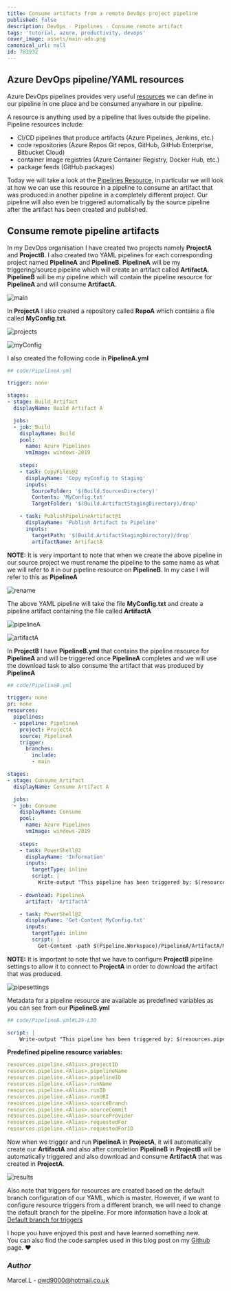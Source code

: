 ```yaml
---
title: Consume artifacts from a remote DevOps project pipeline
published: false
description: DevOps - Pipelines - Consume remote artifact
tags: 'tutorial, azure, productivity, devops'
cover_image: assets/main-ado.png
canonical_url: null
id: 783932
---
```


## Azure DevOps pipeline/YAML resources

Azure DevOps pipelines provides very useful [resources](https://docs.microsoft.com/en-us/azure/devops/pipelines/process/resources?view=azure-devops&tabs=schema) we can define in our pipeline in one place and be consumed anywhere in our pipeline.  

A resource is anything used by a pipeline that lives outside the pipeline. Pipeline resources include:

- CI/CD pipelines that produce artifacts (Azure Pipelines, Jenkins, etc.)
- code repositories (Azure Repos Git repos, GitHub, GitHub Enterprise, Bitbucket Cloud)
- container image registries (Azure Container Registry, Docker Hub, etc.)
- package feeds (GitHub packages)

Today we will take a look at the [Pipelines Resource](https://docs.microsoft.com/en-us/azure/devops/pipelines/process/resources?view=azure-devops&tabs=schema#resources-pipelines), in particular we will look at how we can use this resource in a pipeline to consume an artifact that was produced in another pipeline in a completely different project. Our pipeline will also even be triggered automatically by the source pipeline after the artifact has been created and published.

## Consume remote pipeline artifacts

In my DevOps organisation I have created two projects namely **ProjectA** and **ProjectB**. I also created two YAML pipelines for each corresponding project named **PipelineA** and **PipelineB**. **PipelineA** will be my triggering/source pipeline which will create an artifact called **ArtifactA**. **PipelineB** will be my pipeline which will contain the pipeline resource for **PipelineA** and will consume **ArtifactA**.

![main](./assets/main-ado.png)

In **ProjectA** I also created a repository called **RepoA** which contains a file called **MyConfig.txt**.

![projects](./assets/projects.png)

![myConfig](./assets/myconfig.png)

I also created the following code in **PipelineA.yml**

```yaml
## code/PipelineA.yml

trigger: none

stages:
- stage: Build_Artifact
  displayName: Build Artifact A

  jobs:
  - job: Build
    displayName: Build
    pool:
      name: Azure Pipelines
      vmImage: windows-2019
      
    steps:
    - task: CopyFiles@2
      displayName: 'Copy myConfig to Staging'
      inputs:
        SourceFolder: '$(Build.SourcesDirectory)'
        Contents: 'MyConfig.txt'
        TargetFolder: '$(Build.ArtifactStagingDirectory)/drop'

    - task: PublishPipelineArtifact@1
      displayName: 'Publish Artifact to Pipeline'
      inputs:
        targetPath: '$(Build.ArtifactStagingDirectory)/drop'
        artifactName: ArtifactA
```

**NOTE:** It is very important to note that when we create the above pipeline in our source project we must rename the pipeline to the same name as what we will refer to it in our pipeline resource on **PipelineB**. In my case I will refer to this as **PipelineA**

![rename](./assets/rename.png)

The above YAML pipeline will take the file **MyConfig.txt** and create a pipeline artifact containing the file called **ArtifactA**

![pipelineA](./assets/pipelineA.png)

![artifactA](./assets/artifactA.png)

In **ProjectB** I have **PipelineB.yml** that contains the pipeline resource for **PipelineA** and will be triggered once **PipelineA** completes and we will use the download task to also consume the artifact that was produced by **PipelineA**

```yaml
## code/PipelineB.yml

trigger: none
pr: none
resources:
  pipelines:
  - pipeline: PipelineA
    project: ProjectA
    source: PipelineA
    trigger:
      branches:
        include:
        - main

stages:
- stage: Consume_Artifact
  displayName: Consume Artifact A

  jobs:
  - job: Consume
    displayName: Consume
    pool:
      name: Azure Pipelines
      vmImage: windows-2019
      
    steps:
    - task: PowerShell@2
      displayName: 'Information'
      inputs:
        targetType: inline
        script: |
          Write-output "This pipeline has been triggered by: $(resources.pipeline.PipelineA.pipelineName)"
    
    - download: PipelineA
      artifact: 'ArtifactA'

    - task: PowerShell@2
      displayName: 'Get-Content MyConfig.txt'
      inputs:
        targetType: inline
        script: |
          Get-Content -path $(Pipeline.Workspace)/PipelineA/ArtifactA/MyConfig.txt
```

**NOTE:** It is important to note that we have to configure **ProjectB** pipeline settings to allow it to connect to **ProjectA** in order to download the artifact that was produced.

![pipesettings](./assets/pipesettings.png)

Metadata for a pipeline resource are available as predefined variables as you can see from our **PipelineB.yml**

```yml
## code/PipelineB.yml#L29-L30

script: |
    Write-output "This pipeline has been triggered by: $(resources.pipeline.PipelineA.pipelineName)"
```

**Predefined pipeline resource variables:**

```yml
resources.pipeline.<Alias>.projectID
resources.pipeline.<Alias>.pipelineName
resources.pipeline.<Alias>.pipelineID
resources.pipeline.<Alias>.runName
resources.pipeline.<Alias>.runID
resources.pipeline.<Alias>.runURI
resources.pipeline.<Alias>.sourceBranch
resources.pipeline.<Alias>.sourceCommit
resources.pipeline.<Alias>.sourceProvider
resources.pipeline.<Alias>.requestedFor
resources.pipeline.<Alias>.requestedForID
```

Now when we trigger and run **PipelineA** in **ProjectA**, it will automatically create our **ArtifactA** and also after completion **PipelineB** in **ProjectB** will be automatically triggered and also download and consume **ArtifactA** that was created in **ProjectA**.

![results](./assets/results.png)

Also note that triggers for resources are created based on the default branch configuration of our YAML, which is master. However, if we want to configure resource triggers from a different branch, we will need to change the default branch for the pipeline. For more information have a look at [Default branch for triggers](https://docs.microsoft.com/en-us/azure/devops/pipelines/process/resources?view=azure-devops&tabs=example#default-branch-for-triggers)  

I hope you have enjoyed this post and have learned something new.  
You can also find the code samples used in this blog post on my [Github](https://github.com/Pwd9000-ML/blog-devto/tree/master/posts/DevOps-Pipeline-from-Pipeline/code) page. :heart:

### _Author_

Marcel.L - pwd9000@hotmail.co.uk
